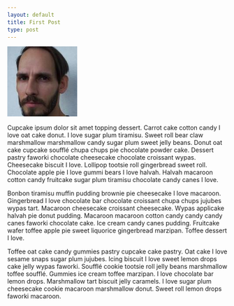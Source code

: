 ```yaml
---
layout: default
title: First Post
type: post
---
```


<img src="/images/sven.jpg" class="inline-image"/>

Cupcake ipsum dolor sit amet topping dessert. Carrot cake cotton candy I love oat cake donut. I love sugar plum tiramisu. Sweet roll bear claw marshmallow marshmallow candy sugar plum sweet jelly beans. Donut oat cake cupcake soufflé chupa chups pie chocolate powder cake. Dessert pastry faworki chocolate cheesecake chocolate croissant wypas. Cheesecake biscuit I love. Lollipop tootsie roll gingerbread sweet roll. Chocolate apple pie I love gummi bears I love halvah. Halvah macaroon cotton candy fruitcake sugar plum tiramisu chocolate candy canes I love.

Bonbon tiramisu muffin pudding brownie pie cheesecake I love macaroon. Gingerbread I love chocolate bar chocolate croissant chupa chups jujubes wypas tart. Macaroon cheesecake croissant cheesecake. Wypas applicake halvah pie donut pudding. Macaroon macaroon cotton candy candy candy canes faworki chocolate cake. Ice cream candy canes pudding. Fruitcake wafer toffee apple pie sweet liquorice gingerbread marzipan. Toffee dessert I love.

Toffee oat cake candy gummies pastry cupcake cake pastry. Oat cake I love sesame snaps sugar plum jujubes. Icing biscuit I love sweet lemon drops cake jelly wypas faworki. Soufflé cookie tootsie roll jelly beans marshmallow toffee soufflé. Gummies ice cream toffee marzipan. I love chocolate bar lemon drops. Marshmallow tart biscuit jelly caramels. I love sugar plum cheesecake cookie macaroon marshmallow donut. Sweet roll lemon drops faworki macaroon.